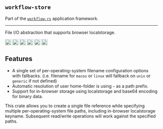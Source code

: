## `workflow-store`

Part of the [`workflow-rs`](https://github.com/workflow-rs) application framework.

***

File I/O abstraction that supports browser localstorage.


[<img alt="github" src="https://img.shields.io/badge/github-workflow--rs-8da0cb?style=for-the-badge&labelColor=555555&color=8da0cb&logo=github" height="20">](https://github.com/workflow-rs/workflow-rs)
[<img alt="crates.io" src="https://img.shields.io/crates/v/workflow-store.svg?maxAge=2592000&style=for-the-badge&color=fc8d62&logo=rust" height="20">](https://crates.io/crates/workflow-store)
[<img alt="docs.rs" src="https://img.shields.io/badge/docs.rs-workflow--store-56c2a5?maxAge=2592000&style=for-the-badge&logo=docs.rs" height="20">](https://docs.rs/workflow-store)
<img alt="license" src="https://img.shields.io/crates/l/workflow-store.svg?maxAge=2592000&color=6ac&style=for-the-badge&logoColor=fff" height="20">
<img src="https://img.shields.io/badge/platform- wasm32/browser -informational?style=for-the-badge&color=50a0f0" height="20">
<img src="https://img.shields.io/badge/platform- wasm32/node.js -informational?style=for-the-badge&color=50a0f0" height="20">

## Features

* A single set of per-operating-system filename configuration options with fallbacks. (i.e. filename for `macos` or `linux` will fallback on `unix` or `generic` if not defined)
* Automatic resolution of user home-folder is using `~` as a path prefix.
* Support for in-browser storage using localstorage and base64 encoding for binary data.


This crate allows you to create a single file reference while specifying multiple per-operating-system file paths, including in-browser localstorage keyname.  Subsequent read/write operations will work against the specified paths.
